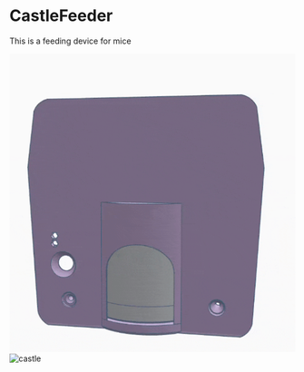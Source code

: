 # CastleFeeder
This is a feeding device for mice

![3DPrint](https://github.com/KravitzLabDevices/CastleFeeder/blob/main/photos/3D_design.gif?raw=true)
![castle](https://github.com/KravitzLabDevices/CastleFeeder/blob/main/photos/castle.gif?raw=true)
